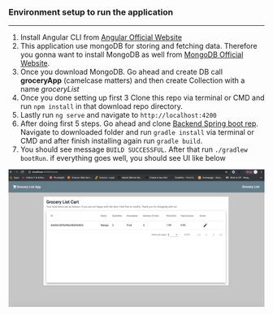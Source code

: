 ### Environment setup to run the application
***
1. Install Angular CLI from [Angular Official Website](https://cli.angular.io/)
2. This application use mongoDB for storing and fetching data. Therefore you gonna want to install MongoDB as well from [MongoDB Official Website](https://docs.mongodb.com/v3.2/administration/install-community/).
3. Once you download MongoDB. Go ahead and create DB call **groceryApp** (camelcase matters) and then create Collection with a name _groceryList_
4. Once you done setting up first 3 Clone this repo via terminal or CMD and run ```npm install``` in that download repo directory.
5. Lastly run ```ng serve``` and navigate to ```http://localhost:4200```
6. After doing first 5 steps. Go ahead and clone [Backend Spring boot rep](https://github.com/bbaral/Armada-Assignment-backend). Navigate to downloaded folder and run ```gradle install``` via terminal or CMD and after finish installing again run ```gradle build```. 
6. You should see message ```BUILD SUCCESSFUL```. After that run ```./gradlew bootRun```. if everything goes well, you should see UI like below


![Image of grocerylistApp](https://github.com/bbaral/Armada-Assignment-frontend/blob/master/src/assets/Screen%20Shot%202019-11-19%20at%209.42.48%20PM.png)
